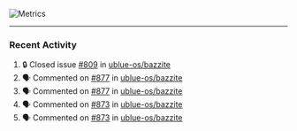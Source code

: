 ![Metrics](https://metrics.lecoq.io/KyleGospo?template=classic&base=header%2C%20activity%2C%20community%2C%20repositories%2C%20metadata&base.indepth=false&base.hireable=false&base.skip=false&config.timezone=America%2FLos_Angeles)

---
### Recent Activity
<!--START_SECTION:activity-->
1. 🔒 Closed issue [#809](https://github.com/ublue-os/bazzite/issues/809) in [ublue-os/bazzite](https://github.com/ublue-os/bazzite)
2. 🗣 Commented on [#877](https://github.com/ublue-os/bazzite/issues/877#issuecomment-1996613747) in [ublue-os/bazzite](https://github.com/ublue-os/bazzite)
3. 🗣 Commented on [#877](https://github.com/ublue-os/bazzite/issues/877#issuecomment-1996323908) in [ublue-os/bazzite](https://github.com/ublue-os/bazzite)
4. 🗣 Commented on [#873](https://github.com/ublue-os/bazzite/issues/873#issuecomment-1996315364) in [ublue-os/bazzite](https://github.com/ublue-os/bazzite)
5. 🗣 Commented on [#873](https://github.com/ublue-os/bazzite/issues/873#issuecomment-1996313964) in [ublue-os/bazzite](https://github.com/ublue-os/bazzite)
<!--END_SECTION:activity-->
